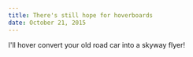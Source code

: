 ```yaml
---
title: There's still hope for hoverboards
date: October 21, 2015
---
```


I'll hover convert your old road car into a skyway flyer!